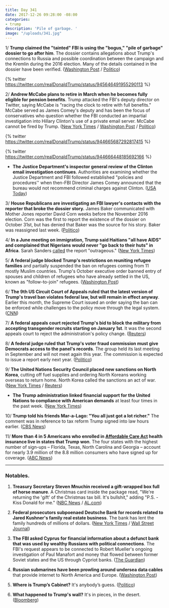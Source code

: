 ```yaml
---
title: Day 341
date: 2017-12-26 09:28:00 -08:00
categories:
- trump
description: 'Pile of garbage. '
image: "/uploads/341.jpg"
---
```


1/ **Trump claimed the "tainted" FBI is using the "bogus," "pile of garbage" dossier to go after him**. The dossier contains allegations about Trump's connections to Russia and possible coordination between the campaign and the Kremlin during the 2016 election. Many of the details contained in the dossier have been verified. ([Washington Post](https://www.washingtonpost.com/politics/trump-slams-fbi-obamacare-in-post-christmas-tweets/2017/12/26/6f77f684-ea4c-11e7-9f92-10a2203f6c8d_story.html) / [Politico](https://www.politico.com/story/2017/12/26/trump-twitter-fbi-dossier-319150))

{% twitter https://twitter.com/realDonaldTrump/status/945646491955290113 %}

2/ **Andrew McCabe plans to retire in March when he becomes fully eligible for pension benefits**. Trump attacked the FBI's deputy director on Twitter, saying McCabe is "racing the clock to retire with full benefits." McCabe served as James Comey's deputy and has been the focus of conservatives who question whether the FBI conducted an impartial investigation into Hillary Clinton's use of a private email server. McCabe cannot be fired by Trump. ([New York Times](https://www.nytimes.com/2017/12/23/us/politics/mccabe-fbi-trump-russia.html) / [Washington Post](https://www.washingtonpost.com/world/national-security/facing-republican-attacks-fbis-deputy-director-plans-to-retire-early-next-year/2017/12/23/b4802b8c-e67a-11e7-a65d-1ac0fd7f097e_story.html) / [Politico](https://www.politico.com/story/2017/12/23/trump-fbi-mccabe-comey-318565))

{% twitter https://twitter.com/realDonaldTrump/status/944665687292817415 %}

{% twitter https://twitter.com/realDonaldTrump/status/944666448185692166 %}

* **The Justice Department's inspector general review of the Clinton email investigation continues**. Authorities are examining whether the Justice Department and FBI followed established "policies and procedures'' when then-FBI Director James Comey announced that the bureau would not recommend criminal charges against Clinton. ([USA Today](https://www.usatoday.com/story/news/politics/2017/12/26/analysis-quiet-probe-into-clinton-email-investigation-could-landmine-robert-mueller/965396001/))

3/ **House Republicans are investigating an FBI lawyer's contacts with the reporter that broke the dossier story.** James Baker communicated with Mother Jones reporter David Corn weeks before the November 2016 election. Corn was the first to report the existence of the dossier on October 31st, but has denied that Baker was the source for his story. Baker was reassigned last week. ([Politico](https://www.politico.com/story/2017/12/22/trump-dossier-fbi-james-baker-david-corn-mother-jones-316157))

4/ **In a June meeting on immigration, Trump said Haitians "all have AIDS" and complained that Nigerians would never "go back to their huts" in Africa**. Sarah Sanders [called](https://www.cnn.com/2017/12/23/politics/donald-trump-oval-office-immigration/index.html) the report "outrageous." ([New York Times](https://www.nytimes.com/2017/12/23/us/politics/trump-immigration.html))

5/ **A federal judge blocked Trump's restrictions on reuniting refugee families** and partially suspended the ban on refugees coming from 11 mostly Muslim countries. Trump's October executive order banned entry of spouses and children of refugees who have already settled in the US, known as "follow-to-join" refugees. ([Washington Post](https://www.washingtonpost.com/national/religion/judge-partially-lifts-trump-administration-ban-on-refugees/2017/12/23/d8ed123a-e843-11e7-927a-e72eac1e73b6_story.html))

6/ **The 9th US Circuit Court of Appeals ruled that the latest version of Trump's travel ban violates federal law, but will remain in effect anyway**. Earlier this month, the Supreme Court issued an order saying the ban can be enforced while challenges to the policy move through the legal system. ([CNN](https://www.cnn.com/2017/12/22/politics/trump-travel-ban-appeals-court/index.html))

7/ **A federal appeals court rejected Trump's bid to block the military from accepting transgender recruits starting on January 1st**. It was the second appeals court to reject the administration's policy change. ([Reuters](https://www.reuters.com/article/us-usa-court-transgender/second-court-rejects-trump-bid-to-stop-transgender-military-recruits-idUSKBN1EH00R))

8/ **A federal judge ruled that Trump's voter fraud commission must give Democrats access to the panel's records**. The group held its last meeting in September and will not meet again this year. The commission is expected to issue a report early next year. ([Politico](https://www.politico.com/story/2017/12/22/trump-voter-fraud-committee-democrat-access-318433))

9/ **The United Nations Security Council placed new sanctions on North Korea**, cutting off fuel supplies and ordering North Koreans working overseas to return home. North Korea called the sanctions an act of war. ([New York Times](https://www.nytimes.com/2017/12/22/world/asia/north-korea-security-council-nuclear-missile-sanctions.html) / [Reuters](https://www.reuters.com/article/us-northkorea-missiles/north-korea-says-new-u-n-sanctions-an-act-of-war-idUSKBN1EI03D))

* **The Trump administration linked financial support for the United Nations to compliance with American demands** at least four times in the past week. ([New York Times](https://www.nytimes.com/2017/12/25/world/americas/trump-united-nations-budget.html))

10/ **Trump told his friends Mar-a-Lago: "You all just got a lot richer."**  The comment was in reference to tax reform Trump signed into law hours earlier. ([CBS News](https://www.cbsnews.com/news/trump-mar-a-lago-christmas-trip/))

11/ **More than 4 in 5 Americans who enrolled in <a href="{{ site.url }}{{ site.baseurl }}/trump-health-care/">Affordable Care Act</a> health insurance live in states that Trump won**. The four states with the highest number of sign-ups – Florida, Texas, North Carolina and Georgia – account for nearly 3.9 million of the 8.8 million consumers who have signed up for coverage. ([ABC News](http://abcnews.go.com/Health/wireStory/enrolled-obamacare-trump-states-51958050))

---

### Notables.

1. **Treasury Secretary Steven Mnuchin received a gift-wrapped box full of horse manure**. A Christmas card inside the package read, "We're returning the 'gift' of the Christmas tax bill. It's bullshit," adding "P.S. - Kiss Donald for me." ([NBC News](https://www.nbclosangeles.com/news/local/Suspicious-Package-Addressed-to-Treasury-Secretary-Steven-Mnuchin-466199153.html) / [AL.com](http://www.al.com/news/index.ssf/2017/12/exclusive_man_who_left_manure.html))

2. **Federal prosecutors subpoenaed Deutsche Bank for records related to Jared Kushner's family real estate business**. The bank has lent the family hundreds of millions of dollars. ([New York Times](https://www.nytimes.com/2017/12/22/business/kushner-deutsche-bank-subpoena.html) / [Wall Street Journal](https://www.wsj.com/articles/prosecutors-examine-loan-made-to-kushner-cos-before-election-1514003541))

3. **The FBI asked Cyprus for financial information about a defunct bank that was used by wealthy Russians with political connections**. The FBI's request appears to be connected to Robert Mueller's ongoing investigation of Paul Manafort and money that flowed between former Soviet states and the US through Cypriot banks. ([The Guardian](https://www.theguardian.com/us-news/2017/dec/24/fbi-investigates-russian-linked-cyprus-bank-accused-of-money-laundering))

4. **Russian submarines have been prowling around undersea data cables** that provide internet to North America and Europe. ([Washington Post](https://www.washingtonpost.com/world/europe/russian-submarines-are-prowling-around-vital-undersea-cables-its-making-nato-nervous/2017/12/22/d4c1f3da-e5d0-11e7-927a-e72eac1e73b6_story.html))

5. **Where is Trump’s Cabinet?** It's anybody’s guess. ([Politico](https://www.politico.com/story/2017/12/26/trump-cabinet-agenda-secret-319046))

6. **What happened to Trump's wall?** It's in pieces, in the desert. ([Bloomberg](https://www.bloomberg.com/news/articles/2017-12-26/trump-s-border-wall-one-year-into-term-is-no-more-than-prototype))